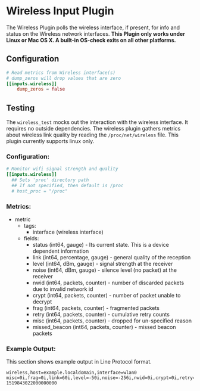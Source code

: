 # Wireless Input Plugin

The Wireless Plugin polls the wireless interface, if present, for info and status on the Wireless network interfaces.
**This Plugin only works under Linux or Mac OS X. A built-in OS-check exits on all other platforms.**

## Configuration

```toml
# Read metrics from Wireless interface(s)
# dump_zeros will drop values that are zero
[[inputs.wireless]]
    dump_zeros = false
```

## Testing
The `wireless_test` mocks out the interaction with the wireless interface. It requires no outside dependencies.
The wireless plugin gathers metrics about wireless link quality by reading the `/proc/net/wireless` file. This plugin currently supports linux only.

### Configuration:

```toml
# Monitor wifi signal strength and quality
[[inputs.wireless]]
  ## Sets 'proc' directory path
  ## If not specified, then default is /proc
  # host_proc = "/proc"
```

### Metrics:

- metric
  - tags:
    - interface (wireless interface)
  - fields:
    - status (int64, gauge) - Its current state. This is a device dependent information
    - link (int64, percentage, gauge) - general quality of the reception
    - level (int64, dBm, gauge) - signal strength at the receiver
    - noise (int64, dBm, gauge) - silence level (no packet) at the receiver
    - nwid (int64, packets, counter) - number of discarded packets due to invalid network id
    - crypt (int64, packets, counter) - number of packet unable to decrypt
    - frag (int64, packets, counter) - fragmented packets
    - retry (int64, packets, counter) - cumulative retry counts
    - misc (int64, packets, counter) - dropped for un-specified reason
    - missed_beacon (int64, packets, counter) - missed beacon packets

### Example Output:

This section shows example output in Line Protocol format.

```
wireless,host=example.localdomain,interface=wlan0 misc=0i,frag=0i,link=60i,level=-50i,noise=-256i,nwid=0i,crypt=0i,retry=1525i,missed_beacon=0i,status=0i 1519843022000000000
```
